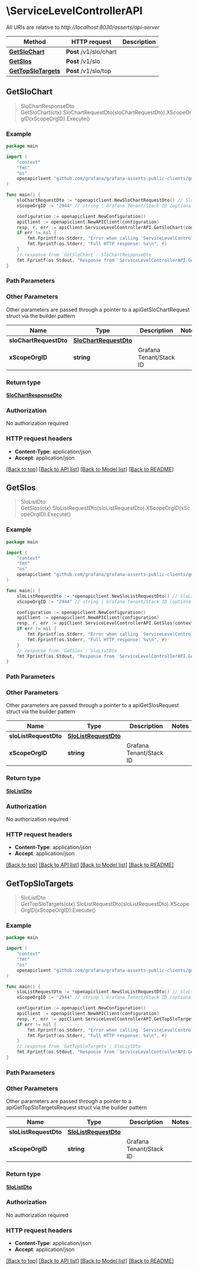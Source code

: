 # \ServiceLevelControllerAPI

All URIs are relative to *http://localhost:8030/asserts/api-server*

Method | HTTP request | Description
------------- | ------------- | -------------
[**GetSloChart**](ServiceLevelControllerAPI.md#GetSloChart) | **Post** /v1/slo/chart | 
[**GetSlos**](ServiceLevelControllerAPI.md#GetSlos) | **Post** /v1/slo | 
[**GetTopSloTargets**](ServiceLevelControllerAPI.md#GetTopSloTargets) | **Post** /v1/slo/top | 



## GetSloChart

> SloChartResponseDto GetSloChart(ctx).SloChartRequestDto(sloChartRequestDto).XScopeOrgID(xScopeOrgID).Execute()



### Example

```go
package main

import (
	"context"
	"fmt"
	"os"
	openapiclient "github.com/grafana/grafana-asserts-public-clients/go/gcom"
)

func main() {
	sloChartRequestDto := *openapiclient.NewSloChartRequestDto() // SloChartRequestDto | 
	xScopeOrgID := "2944" // string | Grafana Tenant/Stack ID (optional)

	configuration := openapiclient.NewConfiguration()
	apiClient := openapiclient.NewAPIClient(configuration)
	resp, r, err := apiClient.ServiceLevelControllerAPI.GetSloChart(context.Background()).SloChartRequestDto(sloChartRequestDto).XScopeOrgID(xScopeOrgID).Execute()
	if err != nil {
		fmt.Fprintf(os.Stderr, "Error when calling `ServiceLevelControllerAPI.GetSloChart``: %v\n", err)
		fmt.Fprintf(os.Stderr, "Full HTTP response: %v\n", r)
	}
	// response from `GetSloChart`: SloChartResponseDto
	fmt.Fprintf(os.Stdout, "Response from `ServiceLevelControllerAPI.GetSloChart`: %v\n", resp)
}
```

### Path Parameters



### Other Parameters

Other parameters are passed through a pointer to a apiGetSloChartRequest struct via the builder pattern


Name | Type | Description  | Notes
------------- | ------------- | ------------- | -------------
 **sloChartRequestDto** | [**SloChartRequestDto**](SloChartRequestDto.md) |  | 
 **xScopeOrgID** | **string** | Grafana Tenant/Stack ID | 

### Return type

[**SloChartResponseDto**](SloChartResponseDto.md)

### Authorization

No authorization required

### HTTP request headers

- **Content-Type**: application/json
- **Accept**: application/json

[[Back to top]](#) [[Back to API list]](../README.md#documentation-for-api-endpoints)
[[Back to Model list]](../README.md#documentation-for-models)
[[Back to README]](../README.md)


## GetSlos

> SloListDto GetSlos(ctx).SloListRequestDto(sloListRequestDto).XScopeOrgID(xScopeOrgID).Execute()



### Example

```go
package main

import (
	"context"
	"fmt"
	"os"
	openapiclient "github.com/grafana/grafana-asserts-public-clients/go/gcom"
)

func main() {
	sloListRequestDto := *openapiclient.NewSloListRequestDto() // SloListRequestDto | 
	xScopeOrgID := "2944" // string | Grafana Tenant/Stack ID (optional)

	configuration := openapiclient.NewConfiguration()
	apiClient := openapiclient.NewAPIClient(configuration)
	resp, r, err := apiClient.ServiceLevelControllerAPI.GetSlos(context.Background()).SloListRequestDto(sloListRequestDto).XScopeOrgID(xScopeOrgID).Execute()
	if err != nil {
		fmt.Fprintf(os.Stderr, "Error when calling `ServiceLevelControllerAPI.GetSlos``: %v\n", err)
		fmt.Fprintf(os.Stderr, "Full HTTP response: %v\n", r)
	}
	// response from `GetSlos`: SloListDto
	fmt.Fprintf(os.Stdout, "Response from `ServiceLevelControllerAPI.GetSlos`: %v\n", resp)
}
```

### Path Parameters



### Other Parameters

Other parameters are passed through a pointer to a apiGetSlosRequest struct via the builder pattern


Name | Type | Description  | Notes
------------- | ------------- | ------------- | -------------
 **sloListRequestDto** | [**SloListRequestDto**](SloListRequestDto.md) |  | 
 **xScopeOrgID** | **string** | Grafana Tenant/Stack ID | 

### Return type

[**SloListDto**](SloListDto.md)

### Authorization

No authorization required

### HTTP request headers

- **Content-Type**: application/json
- **Accept**: application/json

[[Back to top]](#) [[Back to API list]](../README.md#documentation-for-api-endpoints)
[[Back to Model list]](../README.md#documentation-for-models)
[[Back to README]](../README.md)


## GetTopSloTargets

> SloListDto GetTopSloTargets(ctx).SloListRequestDto(sloListRequestDto).XScopeOrgID(xScopeOrgID).Execute()



### Example

```go
package main

import (
	"context"
	"fmt"
	"os"
	openapiclient "github.com/grafana/grafana-asserts-public-clients/go/gcom"
)

func main() {
	sloListRequestDto := *openapiclient.NewSloListRequestDto() // SloListRequestDto | 
	xScopeOrgID := "2944" // string | Grafana Tenant/Stack ID (optional)

	configuration := openapiclient.NewConfiguration()
	apiClient := openapiclient.NewAPIClient(configuration)
	resp, r, err := apiClient.ServiceLevelControllerAPI.GetTopSloTargets(context.Background()).SloListRequestDto(sloListRequestDto).XScopeOrgID(xScopeOrgID).Execute()
	if err != nil {
		fmt.Fprintf(os.Stderr, "Error when calling `ServiceLevelControllerAPI.GetTopSloTargets``: %v\n", err)
		fmt.Fprintf(os.Stderr, "Full HTTP response: %v\n", r)
	}
	// response from `GetTopSloTargets`: SloListDto
	fmt.Fprintf(os.Stdout, "Response from `ServiceLevelControllerAPI.GetTopSloTargets`: %v\n", resp)
}
```

### Path Parameters



### Other Parameters

Other parameters are passed through a pointer to a apiGetTopSloTargetsRequest struct via the builder pattern


Name | Type | Description  | Notes
------------- | ------------- | ------------- | -------------
 **sloListRequestDto** | [**SloListRequestDto**](SloListRequestDto.md) |  | 
 **xScopeOrgID** | **string** | Grafana Tenant/Stack ID | 

### Return type

[**SloListDto**](SloListDto.md)

### Authorization

No authorization required

### HTTP request headers

- **Content-Type**: application/json
- **Accept**: application/json

[[Back to top]](#) [[Back to API list]](../README.md#documentation-for-api-endpoints)
[[Back to Model list]](../README.md#documentation-for-models)
[[Back to README]](../README.md)

